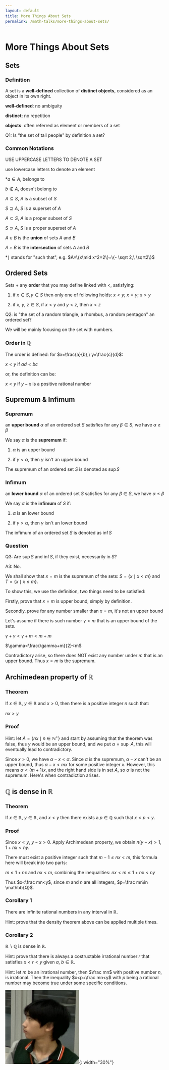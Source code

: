 ```yaml
---
layout: default
title: More Things About Sets
permalink: /math-talks/more-things-about-sets/
---
```


# More Things About Sets

## Sets

### Definition

A set is a **well-defined** collection of **distinct objects**, considered as an object in its own right.

**well-defined**: no ambiguity

**distinct**: no repetition

**objects**: often referred as element or members of a set

Q1: Is “the set of tall people" by definition a set?

### Common Notations

USE UPPERCASE LETTERS TO DENOTE A SET

use lowercase letters to denote an element

*$a\in A$, belongs to

$b\notin A$, doesn't belong to

$A\subseteq S$, $A$ is a subset of $S$

$S\supseteq A$, $S$ is a superset of $A$

$A\subset S$, $A$ is a proper subset of $S$

$S\supset A$, $S$ is a proper superset of $A$

$A\cup B$ is the **union** of sets $A$ and $B$

$A\cap B$ is the **intersection** of sets $A$ and $B$

*$\mid$ stands for "such that", e.g. $A=\{x\mid x^2=2\}=\{- \sqrt 2,\ \sqrt2\}$

## Ordered Sets

Sets + any **order** that you may define linked with <, satisfying:

1. if $x\in S, y\in S$ then only one of following holds:
   $x<y;\ x=y;\ x>y$

2. if $x,\ y,\ z\in S$, if $x<y$ and $y<z$, then $x<z$

Q2: is "the set of a random triangle, a rhombus, a random pentagon" an ordered set?

We will be mainly focusing on the set with numbers.    

### Order in $\mathbb{Q}$

The order is defined: for $x=\frac{a}{b},\ y=\frac{c}{d}$:

$x<y$ if $ad<bc$

or, the definition can be:

$x<y$ if $y-x$ is a positive rational number

## Supremum & Infimum

### Supremum

an **upper bound** $\alpha$ of an ordered set $S$ satisfies for any $\beta\in S$, we have $\alpha\ge\beta$

We say $\alpha$ is the **supremum** if:

1) $\alpha$ is an upper bound

2) if $\gamma<\alpha$, then $\gamma$ isn't an upper bound

The supremum of an ordered set $S$ is denoted as $\sup S$

### Infimum

an **lower bound** $\alpha$ of an ordered set $S$ satisfies for any $\beta\in S$, we have $\alpha\le\beta$

We say $\alpha$ is the **infimum** of $S$ if:

1. $\alpha$ is an lower bound

2. if $\gamma>\alpha$, then $\gamma$ isn't an lower bound

The infimum of an ordered set $S$ is denoted as $\inf S$

### Question

Q3: Are $\sup S$ and $\inf S$, if they exist, necessarily in $S$?

A3: No.

We shall show that $x=m$ is the supremum of the sets: $S=\{x\mid x<m\}$ and $T=\{x\mid x\le m\}$.

To show this, we use the definition, two things need to be satisfied:

Firstly, prove that $x=m$ is upper bound, simply by definition.

Secondly, prove for any number smaller than $x=m$, it's not an upper bound

Let's assume if there is such number $\gamma<m$ that is an upper bound of the sets. 

$\gamma+\gamma<\gamma+m<m+m$

$\gamma<\frac{\gamma+m}{2}<m$

Contradictory arise, so there does NOT exist any number under $m$ that is an upper  bound. Thus $x=m$ is the supremum.

## Archimedean property of $\mathbb{R}$

### Theorem

If $x\in \mathbb{R},\ y\in \mathbb{R}$ and $x>0$, then there is a positive integer $n$ such that:

$nx>y$

### Proof

Hint: let $A=\{nx\mid n\in \mathbb{N}^+\}$ and start by assuming that the theorem was false, thus $y$  would be an upper bound, and we put $\alpha=\sup\ A$, this will eventually lead to contradictory.

Since $x>0$, we have $\alpha-x<\alpha$. Since $\alpha$ is the supremum, $\alpha-x$ can't be an upper bound, thus $\alpha-x<mx$ for some positive integer $x$. However, this means $\alpha<(m+1)x$, and the right hand side is in set $A$, so $\alpha$ is not the supremum. Here's when contradiction arises.

## $\mathbb{Q}$ is dense in $\mathbb{R}$

### Theorem

If $x\in \mathbb{R}$, $y\in \mathbb{R}$, and $x<y$ then there exists a $p\in\mathbb{Q}$ such that $x<p<y$.

### Proof

Since $x<y$, $y-x>0$. Apply Archimedean property, we obtain $n(y-x)>1$, $1+nx<ny$.

There must exist a positive integer such that $m-1\le nx<m$, this formula here will break into two parts:

$m\le 1+nx$ and $nx<m$, combining the inequalities: $nx<m\le1+nx<ny$

Thus $x<\frac mn<y$, since $m$ and $n$ are all integers, $p=\frac mn\in \mathbb{Q}$.

### Corollary 1

There are infinite rational numbers in any interval in $\mathbb{R}$.

Hint: prove that the density theorem above can be applied multiple times.

### Corollary 2

$\mathbb{R}\backslash{\mathbb{Q}}$ is dense in $\mathbb{R}$.

Hint: prove that there is always a costructable irrational number $r$ that satisfies $x<r<y$ given $a,\ b\in \mathbb{R}$.

Hint: let $m$ be an irrational number, then $\frac mn$ with positive number $n$, is irrational. Then the inequality $x<p+\frac mn<y$ with $p$ being a rational number may become true under some specific conditions.

![](/easter-eggs/Jibba.png){: width="30%"}
